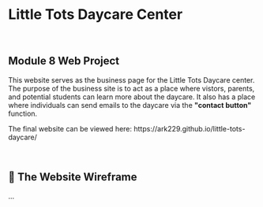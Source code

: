 <h1>Little Tots Daycare Center</h1>
<br>

<h2>Module 8 Web Project</h2>

<p>
  This website serves as the business page for the Little Tots Daycare center.
  The purpose of the business site is to act as a place where vistors, parents, and 
  potential students can learn more about the daycare. It also has a place where 
  individuals can send emails to the daycare via the <b>"contact button"</b> function.
 </p>
 <p>
  The final website can be viewed here: https://ark229.github.io/little-tots-daycare/
</p>
<br>

## 💼 The Website Wireframe
<p>
  ...
</p>
